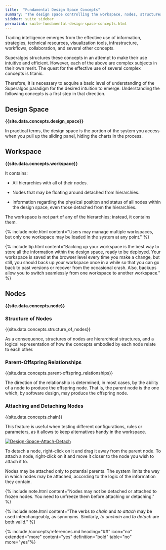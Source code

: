 ```yaml
---
title:  "Fundamental Design Space Concepts"
summary: "The design space controlling the workspace, nodes, structures of nodes, and their parent-offspring relationships are the overarching concepts arranging all information handled by the system."
sidebar: suite_sidebar
permalink: suite-fundamental-design-space-concepts.html
---
```


Trading intelligence emerges from the effective use of information, strategies, technical resources, visualization tools, infrastructure, workflows, collaboration, and several other concepts.

Superalgos structures these concepts in an attempt to make their use intuitive and efficient. However, each of the above are complex subjects in their own merit. The quest for the effective use of several complex concepts is titanic. 

Therefore, it is necessary to acquire a basic level of understanding of the Superalgos paradigm for the desired intuition to emerge. Understanding the following concepts is a first step in that direction.

## Design Space

**{{site.data.concepts.design_space}}**

In practical terms, the design space is the portion of the system you access when you pull up the sliding panel, hiding the charts in the process.

## Workspace

**{{site.data.concepts.workspace}}**

It contains:
 
* All <a data-toggle="tooltip" data-original-title="{{site.data.concepts.hierarchy}}">hierarchies</a> with all of their <a data-toggle="tooltip" data-original-title="{{site.data.concepts.node}}">nodes</a>.

* Nodes that may be floating around detached from hierarchies.

* Information regarding the physical position and status of all nodes within the design space, even those detached from the hierarchies.
 
The workspace is not part of any of the hierarchies; instead, it contains them.

{% include note.html content="Users may manage multiple workspaces, but only one workspace may be loaded in the system at any point." %}

{% include tip.html content="Backing up your workspace is the best way to store all the information within the design space, ready to be deployed. Your workspace is saved at the browser level every time you make a change, but still, you should back up your workspace once in a while so that you can go back to past versions or recover from the occasional crash. Also, backups allow you to switch seamlessly from one workspace to another workspace." %}

## Nodes

**{{site.data.concepts.node}}**

### Structure of Nodes

{{site.data.concepts.structure_of_nodes}}

As a consequence, structures of nodes are hierarchical structures, and a logical representation of how the concepts embodied by each node relate to each other.

### Parent-Offspring Relationships

{{site.data.concepts.parent-offspring_relationships}}

The direction of the relationship is determined, in most cases, by the ability of a node to produce the offspring node. That is, the parent node is the one which, by software design, may produce the offspring node.

### Attaching and Detaching Nodes

{{site.data.concepts.chain}}

This feature is useful when testing different configurations, rules or parameters, as it allows to keep alternatives handy in the workspace.

[![Design-Space-Attach-Detach](https://user-images.githubusercontent.com/13994516/63227849-6d7e9b80-c1eb-11e9-9a02-6f760f383751.gif)](https://user-images.githubusercontent.com/13994516/63227849-6d7e9b80-c1eb-11e9-9a02-6f760f383751.gif)

To detach a node, right-click on it and drag it away from the parent node. To attach a node, right-click on it and move it closer to the node you wish to attach it to. 

Nodes may be attached only to potential parents. The system limits the way in which nodes may be attached, according to the logic of the information they contain.

{% include note.html content="Nodes may not be detached or attached to frozen nodes. You need to unfreeze them before attaching or detaching." %}

{% include note.html content="The verbs *to chain* and *to attach* may be used interchangeably, as synonyms. Similarly, *to unchain* and *to detach* are both valid." %}

{% include /concepts/references.md heading="##" icon="no" extended="more" content="yes" definition="bold" table="no" more="yes"%}



